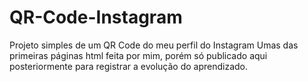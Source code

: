 # QR-Code-Instagram
Projeto simples de um QR Code do meu perfil do Instagram
Umas das primeiras páginas html feita por mim, porém só publicado aqui posteriormente para registrar a evolução do aprendizado.
